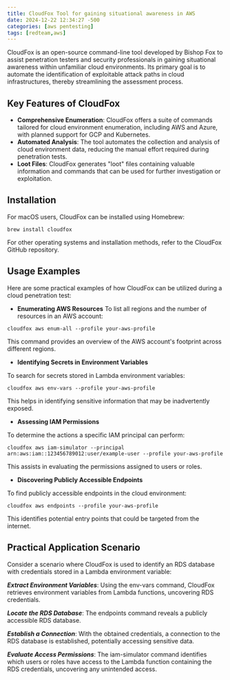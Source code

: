 ```yaml
---
title: CloudFox Tool for gaining situational awareness in AWS
date: 2024-12-22 12:34:27 -500
categories: [aws pentesting]
tags: [redteam,aws]
---
```


CloudFox is an open-source command-line tool developed by Bishop Fox to assist penetration testers and security professionals in gaining situational awareness within unfamiliar cloud environments. Its primary goal is to automate the identification of exploitable attack paths in cloud infrastructures, thereby streamlining the assessment process.

## Key Features of CloudFox

- **Comprehensive Enumeration**: CloudFox offers a suite of commands tailored for cloud environment enumeration, including AWS and Azure, with planned support for GCP and Kubernetes.
- **Automated Analysis**: The tool automates the collection and analysis of cloud environment data, reducing the manual effort required during penetration tests.
- **Loot Files**: CloudFox generates "loot" files containing valuable information and commands that can be used for further investigation or exploitation.

## Installation

For macOS users, CloudFox can be installed using Homebrew:

```
brew install cloudfox
```

For other operating systems and installation methods, refer to the CloudFox GitHub repository.

## Usage Examples

Here are some practical examples of how CloudFox can be utilized during a cloud penetration test:

- **Enumerating AWS Resources**
To list all regions and the number of resources in an AWS account:

```
cloudfox aws enum-all --profile your-aws-profile
```
This command provides an overview of the AWS account's footprint across different regions.

- **Identifying Secrets in Environment Variables**

To search for secrets stored in Lambda environment variables:

```
cloudfox aws env-vars --profile your-aws-profile
```
This helps in identifying sensitive information that may be inadvertently exposed.

- **Assessing IAM Permissions**

To determine the actions a specific IAM principal can perform:

 ```
cloudfox aws iam-simulator --principal arn:aws:iam::123456789012:user/example-user --profile your-aws-profile
 ```
This assists in evaluating the permissions assigned to users or roles.

 - **Discovering Publicly Accessible Endpoints**

To find publicly accessible endpoints in the cloud environment:

 ```
 cloudfox aws endpoints --profile your-aws-profile
 ```

 This identifies potential entry points that could be targeted from the internet.

## Practical Application Scenario

Consider a scenario where CloudFox is used to identify an RDS database with credentials stored in a Lambda environment variable:

***Extract Environment Variables***: Using the env-vars command, CloudFox retrieves environment variables from Lambda functions, uncovering RDS credentials.

***Locate the RDS Database***: The endpoints command reveals a publicly accessible RDS database.

***Establish a Connection***: With the obtained credentials, a connection to the RDS database is established, potentially accessing sensitive data.

***Evaluate Access Permissions***: The iam-simulator command identifies which users or roles have access to the Lambda function containing the RDS credentials, uncovering any unintended access.

